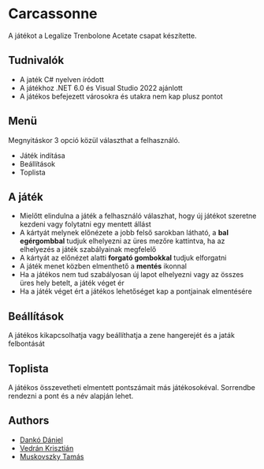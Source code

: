 
# Carcassonne
A játékot a Legalize Trenbolone Acetate csapat készítette.

## Tudnivalók

 - A jaték C# nyelven íródott
 - A játékhoz .NET 6.0 és Visual Studio 2022 ajánlott 
 - A játékos befejezett városokra és utakra nem kap plusz pontot


## Menü

Megnyitáskor 3 opció közül választhat a felhasználó.

- Játék indítása
- Beállítások
- Toplista

## A játék
- Mielőtt elindulna a játék a felhasználó válaszhat, hogy új játékot szeretne kezdeni vagy folytatni egy mentett állást
- A kártyát melynek előnézete a jobb felső sarokban látható, a **bal egérgombbal** tudjuk elhelyezni az üres mezőre kattintva, ha az elhelyezés a játék szabályainak megfelelő
- A kártyát az előnézet alatti **forgató gombokkal** tudjuk elforgatni
- A játék menet közben elmenthető a **mentés** ikonnal
- Ha a játékos nem tud szabályosan új lapot elhelyezni vagy az összes üres hely betelt, a játék véget ér
- Ha a játék véget ért a játékos lehetőséget kap a pontjainak elmentésére

## Beállítások
A játékos kikapcsolhatja vagy beállíthatja a zene hangerejét és a jaták felbontását

## Toplista
A játékos összevetheti elmentett pontszámait más játékosokéval. Sorrendbe rendezni a pont és a név alapján lehet.

## Authors

- [Dankó Dániel](https://github.com/ddaniel-bit)
- [Vedrán Krisztián](https://github.com/kytrack)
- [Muskovszky Tamás](https://github.com/mskvszkyt)